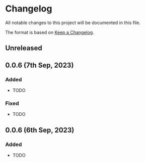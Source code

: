 # Changelog

All notable changes to this project will be documented in this file.

The format is based on [Keep a Changelog](https://keepachangelog.com/en/1.0.0/).

## Unreleased

## 0.0.6 (7th Sep, 2023)

### Added

* TODO

### Fixed

* TODO

## 0.0.6 (6th Sep, 2023)

### Added

* TODO
